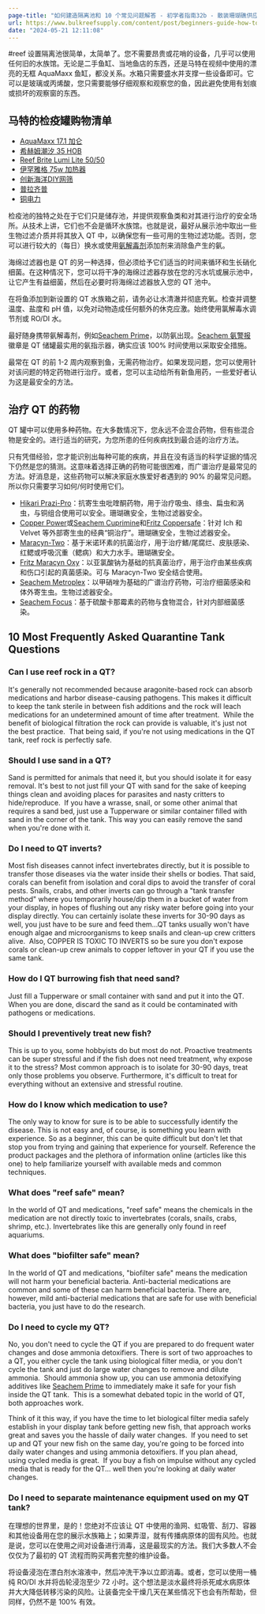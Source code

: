 ```yaml
---
page-title: "如何建造隔离池和 10 个常见问题解答 - 初学者指南32b - 散装珊瑚礁供应"
url: https://www.bulkreefsupply.com/content/post/beginners-guide-how-to-build-a-quarantine-tank-ep32b
date: "2024-05-21 12:11:08"
---
```


#reef
设置隔离池很简单，太简单了。您不需要昂贵或花哨的设备，几乎可以使用任何旧的水族馆。无论是二手鱼缸、当地鱼店的东西，还是马特在视频中使用的漂亮的无框 AquaMaxx 鱼缸，都没关系。水箱只需要盛水并支撑一些设备即可。它可以是玻璃或丙烯酸，您只需要能够仔细观察和观察您的鱼，因此避免使用有划痕或损坏的观察窗的东西。 

## 马特的检疫罐购物清单

-   [AquaMaxx 17.1 加仑](https://www.bulkreefsupply.com/aquamaxx-rectangular-low-iron-rimless-aquarium-17-1-gallon.html "购买 AquaMaxx 17.1 加仑")
-   [希赫姆潮汐 35 HOB](https://www.bulkreefsupply.com/tidal-35-hob-power-filter-seachem.html "购买 Seachem Tidal 35 HOB")
-   [Reef Brite Lumi Lite 50/50](https://www.bulkreefsupply.com/50-50-lumi-lite-strip-led-reef-brite.html "购买 Reef Brite Lumi Lite 50/50")
-   [伊罕雅格 75w 加热器](https://www.bulkreefsupply.com/eheim-jager-trutemp-aquarium-heater.html "购买 Eheim Jager 75w 加热器")
-   [创新海洋DIY网筛](https://www.bulkreefsupply.com/aqua-gadget-safescreen-diy-mesh-lid-kit-innovative-marine.html "购买创新的海洋DIY网筛")
-   [普拉齐普](https://www.bulkreefsupply.com/prazipro-praziquantel-treatment-hikari.html "购买 Prazi Pro")
-   [铜电力](https://www.bulkreefsupply.com/copper-power-parasite-treatment-endich.html "购买铜动力药物") 

检疫池的独特之处在于它们只是储存池，并提供观察鱼类和对其进行治疗的安全场所。从技术上讲，它们也不会是循环水族馆。也就是说，最好从展示池中取出一些生物过滤介质并将其放入 QT 中，以确保您有一些可用的生物过滤功能。否则，您可以进行较大的（每日）换水或使用[氨解毒剂](https://www.bulkreefsupply.com/prime-complete-concentrated-water-conditioner-seachem.html "购买 Seachem Prime")添加剂来消除鱼产生的氨。

海绵过滤器也是 QT 的另一种选择，但必须给予它们适当的时间来循环和生长硝化细菌。在这种情况下，您可以将干净的海绵过滤器存放在您的污水坑或展示池中，让它产生有益细菌，然后在必要时将海绵过滤器放入您的 QT 池中。 

在将鱼添加到新设置的 QT 水族箱之前，请务必让水清澈并彻底充氧。检查并调整温度、盐度和 pH 值，以免对动物造成任何额外的休克应激。始终使用氯解毒水调节剂或 RO/DI 水。

最好随身携带氨解毒剂，例如[Seachem Prime](https://www.bulkreefsupply.com/prime-complete-concentrated-water-conditioner-seachem.html "购买 Seachem Prime")，以防氨出现。[Seachem 氨警报](https://www.bulkreefsupply.com/ammonia-alert-continuous-ammonia-sensor-seachem.html "购买 Seachem 氨警报")徽章是 QT 储罐最实用的氨指示器，确实应该 100% 时间使用以采取安全措施。 

最常在 QT 的前 1-2 周内观察到鱼，无需药物治疗。如果发现问题，您可以使用针对该问题的特定药物进行治疗。或者，您可以主动给所有新鱼用药，一些爱好者认为这是最安全的方法。 

## 治疗 QT 的药物

QT 罐中可以使用多种药物。在大多数情况下，您永远不会混合药物，但有些混合物是安全的。进行适当的研究，为您所患的任何疾病找到最合适的治疗方法。

只有凭借经验，您才能识别出每种可能的疾病，并且在没有适当的科学证据的情况下仍然是您的猜测。这意味着选择正确的药物可能很困难，而广谱治疗是最常见的方法。好消息是，这些药物可以解决家庭水族爱好者遇到的 90% 的最常见问题。所以你只需要学习如何/何时使用它们。    

-   [Hikari Prazi-Pro](https://www.bulkreefsupply.com/prazipro-praziquantel-treatment-hikari.html "购买 Hikari Prazi-Pro")：抗寄生虫吡喹酮药物，用于治疗吸虫、绦虫、扁虫和涡虫，与铜组合使用可以安全。珊瑚礁安全，生物过滤器安全。
-   [Copper Power](https://www.bulkreefsupply.com/copper-power-parasite-treatment-endich.html "购买铜药物")或[Seachem Cuprimine](https://www.bulkreefsupply.com/cupramine-copper-parasite-treatment-seachem.html "购买 Seachem 铜氨")和[Fritz Coppersafe](https://www.bulkreefsupply.com/coppersafe-external-parasite-fish-treatment-fritz-aquatics.html "购买铜安全")：针对 Ich 和 Velvet 等外部寄生虫的经典“铜治疗”。珊瑚礁安全，生物过滤器安全。
-   [Maracyn-Two](https://www.bulkreefsupply.com/mardel-maracyn-two-bacterial-fish-treatment-fritz-aquatics.html "购买 Maracyn Two")：基于米诺环素的抗菌治疗，用于治疗鳍/尾腐烂、皮肤感染、红鳃或呼吸沉重（鳃病）和大力水手。珊瑚礁安全。
-   [Fritz Maracyn Oxy](https://www.bulkreefsupply.com/maracyn-oxy-fungal-fish-treatment-fritz-aquatics.html "购买 Fritz Maracyn Oxy")：以亚氯酸钠为基础的抗真菌治疗，用于治疗由某些疾病和伤口引起的真菌感染。可与 Maracyn-Two 安全结合使用。
-   [Seachem Metroplex](https://www.bulkreefsupply.com/metroplex-bacterial-protazoan-fish-treatment-seachem.html "购买Seachem Metroplex")：以甲硝唑为基础的广谱治疗药物，可治疗细菌感染和体外寄生虫。生物过滤器安全。
-   [Seachem Focus](https://www.bulkreefsupply.com/focus-antibacterial-fish-treatment-seachem.html "购买Seachem Focus")：基于硫酸卡那霉素的药物与食物混合，针对内部细菌感染。

## 10 Most Frequently Asked Quarantine Tank Questions

### Can I use reef rock in a QT?

It's generally not recommended because aragonite-based rock can absorb medications and harbor disease-causing pathogens. This makes it difficult to keep the tank sterile in between fish additions and the rock will leach medications for an undetermined amount of time after treatment.  While the benefit of biological filtration the rock can provide is valuable, it's just not the best practice.  That being said, if you're not using medications in the QT tank, reef rock is perfectly safe.

### Should I use sand in a QT?

Sand is permitted for animals that need it, but you should isolate it for easy removal. It's best to not just fill your QT with sand for the sake of keeping things clean and avoiding places for parasites and nasty critters to hide/reproduce.  If you have a wrasse, snail, or some other animal that requires a sand bed, just use a Tupperware or similar container filled with sand in the corner of the tank. This way you can easily remove the sand when you're done with it.

### Do I need to QT inverts?

Most fish diseases cannot infect invertebrates directly, but it is possible to transfer those diseases via the water inside their shells or bodies. That said, corals can benefit from isolation and coral dips to avoid the transfer of coral pests. Snails, crabs, and other inverts can go through a "tank transfer method" where you temporarily house/dip them in a bucket of water from your display, in hopes of flushing out any risky water before going into your display directly. You can certainly isolate these inverts for 30-90 days as well, you just have to be sure and feed them...QT tanks usually won't have enough algae and microorganisms to keep snails and clean-up crew critters alive.  Also, COPPER IS TOXIC TO INVERTS so be sure you don't expose corals or clean-up crew animals to copper leftover in your QT if you use the same tank.

### How do I QT burrowing fish that need sand?

Just fill a Tupperware or small container with sand and put it into the QT. When you are done, discard the sand as it could be contaminated with pathogens or medications. 

### Should I preventively treat new fish?  

This is up to you, some hobbyists do but most do not. Proactive treatments can be super stressful and if the fish does not need treatment, why expose it to the stress? Most common approach is to isolate for 30-90 days, treat only those problems you observe. Furthermore, it's difficult to treat for everything without an extensive and stressful routine. 

### How do I know which medication to use?

The only way to know for sure is to be able to successfully identify the disease. This is not easy and, of course, is something you learn with experience. So as a beginner, this can be quite difficult but don't let that stop you from trying and gaining that experience for yourself. Reference the product packages and the plethora of information online (articles like this one) to help familiarize yourself with available meds and common techniques.

### What does "reef safe" mean?

In the world of QT and medications, "reef safe" means the chemicals in the medication are not directly toxic to invertebrates (corals, snails, crabs, shrimp, etc.). Invertebrates like this are generally only found in reef aquariums.

### What does "biofilter safe" mean?

In the world of QT and medications, "biofilter safe" means the medication will not harm your beneficial bacteria. Anti-bacterial medications are common and some of these can harm beneficial bacteria. There are, however, mild anti-bacterial medications that are safe for use with beneficial bacteria, you just have to do the research.  

### Do I need to cycle my QT?

No, you don't need to cycle the QT if you are prepared to do frequent water changes and dose ammonia detoxifiers. There is sort of two approaches to a QT, you either cycle the tank using biological filter media, or you don't cycle the tank and just do large water changes to remove and dilute ammonia.  Should ammonia show up, you can use ammonia detoxifying additives like [Seachem Prime](https://www.bulkreefsupply.com/prime-complete-concentrated-water-conditioner-seachem.html "购买 Seachem Prime") to immediately make it safe for your fish inside the QT tank.  This is a somewhat debated topic in the world of QT, both approaches work.  

Think of it this way, if you have the time to let biological filter media safely establish in your display tank before getting new fish, that approach works great and saves you the hassle of daily water changes.  If you need to set up and QT your new fish on the same day, you're going to be forced into daily water changes and using ammonia detoxifiers. If you plan ahead, using cycled media is great.  If you buy a fish on impulse without any cycled media that is ready for the QT... well then you're looking at daily water changes.

### Do I need to separate maintenance equipment used on my QT tank?

在理想的世界里，是的！您绝对不应该让 QT 中使用的渔网、虹吸管、刮刀、容器和其他设备用在您的展示水族箱上；如果弄湿，就有传播病原体的固有风险。也就是说，您可以在使用之间对设备进行消毒，这是最现实的方法。我们大多数人不会仅仅为了最初的 QT 流程而购买两套完整的维护设备。

将设备浸泡在漂白剂水溶液中，然后冲洗干净以立即消毒。或者，您可以使用一桶纯 RO/DI 水并将齿轮浸泡至少 72 小时。这个想法是淡水最终将杀死咸水病原体并大大降低转移污染的风险。让装备完全干燥几天在某些情况下也会有所帮助，但同样，仍然不是 100% 有效。
